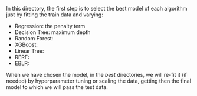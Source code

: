 In this directory, the first step is to select the best model of each algorithm just by fitting the train data and varying:
  - Regression: the penalty term
  - Decision Tree: maximum depth
  - Random Forest:
  - XGBoost:
  - Linear Tree:
  - RERF:
  - EBLR:

When we have chosen the model, in the _best_ directories, we will re-fit it (if needed) by hyperparameter tuning or scaling the data, getting then the final model to which we will pass the test data.
